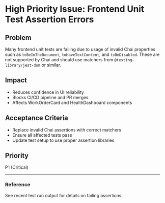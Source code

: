 # High Priority Issue: Frontend Unit Test Assertion Errors

## Problem
Many frontend unit tests are failing due to usage of invalid Chai properties such as `toBeInTheDocument`, `toHaveTextContent`, and `toBeDisabled`. These are not supported by Chai and should use matchers from `@testing-library/jest-dom` or similar.

## Impact
- Reduces confidence in UI reliability
- Blocks CI/CD pipeline and PR merges
- Affects WorkOrderCard and HealthDashboard components

## Acceptance Criteria
- Replace invalid Chai assertions with correct matchers
- Ensure all affected tests pass
- Update test setup to use proper assertion libraries

## Priority
P1 (Critical)

---

### Reference
See recent test run output for details on failing assertions.
